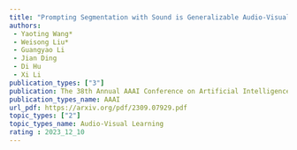 ```yaml
---  
title: "Prompting Segmentation with Sound is Generalizable Audio-Visual Source Localizer"  
authors:  
 - Yaoting Wang*
 - Weisong Liu*
 - Guangyao Li
 - Jian Ding
 - Di Hu
 - Xi Li
publication_types: ["3"]  
publication: The 38th Annual AAAI Conference on Artificial Intelligence(AAAI 2024)
publication_types_name: AAAI
url_pdf: https://arxiv.org/pdf/2309.07929.pdf
topic_types: ["2"]
topic_types_name: Audio-Visual Learning
rating : 2023_12_10
---  
```

